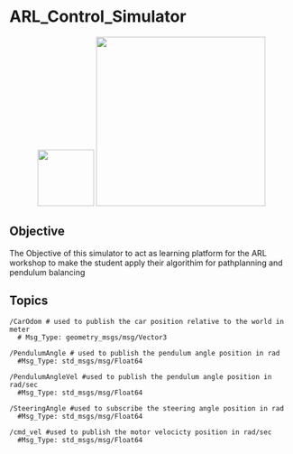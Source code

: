# ARL_Control_Simulator
<p align="center">
  <img width="100" src="https://github.com/ebrahimabdelghfar/ARL_Control_Simulator/assets/81301684/518dde34-0b12-4f90-ade0-7b43214612ea">
  <img width="300" src="https://github.com/ebrahimabdelghfar/ARL_Control_Simulator/assets/81301684/43bae450-61cc-4866-8bd8-4601ac332594">
</p>

## Objective 
The Objective of this simulator to act as learning platform for the ARL workshop to make the student apply their algorithim for pathplanning and pendulum balancing
## Topics 
```
/CarOdom # used to publish the car position relative to the world in meter
  # Msg_Type: geometry_msgs/msg/Vector3

/PendulumAngle # used to publish the pendulum angle position in rad
  #Msg_Type: std_msgs/msg/Float64

/PendulumAngleVel #used to publish the pendulum angle position in rad/sec
  #Msg_Type: std_msgs/msg/Float64

/SteeringAngle #used to subscribe the steering angle position in rad
  #Msg_Type: std_msgs/msg/Float64

/cmd_vel #used to publish the motor velocicty position in rad/sec
  #Msg_Type: std_msgs/msg/Float64
```
